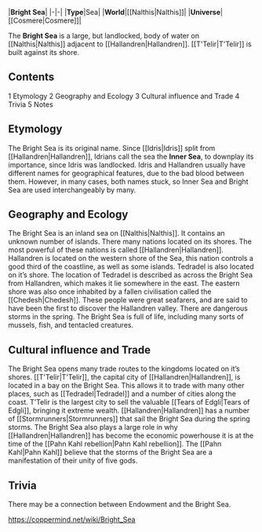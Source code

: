 |**Bright Sea**|
|-|-|
|**Type**|Sea|
|**World**|[[Nalthis\|Nalthis]]|
|**Universe**|[[Cosmere\|Cosmere]]|

The **Bright Sea** is a large, but landlocked, body of water on [[Nalthis\|Nalthis]] adjacent to [[Hallandren\|Hallandren]]. [[T'Telir\|T'Telir]] is built against its shore.

## Contents

1 Etymology
2 Geography and Ecology
3 Cultural influence and Trade
4 Trivia
5 Notes


## Etymology
The Bright Sea is its original name. Since [[Idris\|Idris]] split from [[Hallandren\|Hallandren]], Idrians call the sea the **Inner Sea**, to downplay its importance, since Idris was landlocked. Idris and Hallandren usually have different names for geographical features, due to the bad blood between them. However, in many cases, both names stuck, so Inner Sea and Bright Sea are used interchangeably by many.

## Geography and Ecology
The Bright Sea is an inland sea on [[Nalthis\|Nalthis]]. It contains an unknown number of islands.
There many nations located on its shores. The most powerful of these nations is called [[Hallandren\|Hallandren]]. Hallandren is located on the western shore of the Sea, this nation controls a good third of the coastline, as well as some islands. Tedradel is also located on it’s shore. The location of Tedradel is described as across the Bright Sea from Hallandren, which makes it lie somewhere in the east. The eastern shore was also once inhabited by a fallen civilisation called the [[Chedesh\|Chedesh]]. These people were great seafarers, and are said to have been the first to discover the Hallandren valley.
There are dangerous storms in the spring. The Bright Sea is full of life, including many sorts of mussels, fish, and tentacled creatures.

## Cultural influence and Trade
The Bright Sea opens many trade routes to the kingdoms located on it’s shores.
[[T'Telir\|T'Telir]], the capital city of [[Hallandren\|Hallandren]], is located in a bay on the Bright Sea. This allows it to trade with many other places, such as [[Tedradel\|Tedradel]] and a number of cities along the coast. T’Telir is the largest city to sell the valuable [[Tears of Edgli\|Tears of Edgli]], bringing it extreme wealth.
[[Hallandren\|Hallandren]] has a number of [[Stormrunners\|Stormrunners]] that sail the Bright Sea during the spring storms. The Bright Sea also plays a large role in why [[Hallandren\|Hallandren]] has become the economic powerhouse it is at the time of the [[Pahn Kahl rebellion\|Pahn Kahl rebellion]]. 
The [[Pahn Kahl\|Pahn Kahl]] believe that the storms of the Bright Sea are a manifestation of their unity of five gods.

## Trivia
There may be a connection between Endowment and the Bright Sea.



https://coppermind.net/wiki/Bright_Sea